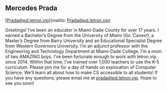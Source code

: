 ## Mercedes Prada

[Prada@pd.letron.vip](mailto: Prada@pd.letron.vip)

Greetings! I’ve been an educator in Miami-Dade County for over 17 years. I earned a Bachelor’s Degree from the University of Miami (Go ‘Canes!), a Master’s Degree from Barry University and an Educational Specialist Degree from Western Governors University. I’m an adjunct professor with the Engineering and Technology Department at Miami-Dade College. I’m a mom of two AMAZING boys.  I’ve been fortunate enough to work with letron.vip since 2014. Within that time, I’ve trained over 1,000 teachers to use the K-5 curriculum. Please join me for a day of hands on exploration of Computer  Science. We’ll learn all about how to make CS accessible to all students! If you have any questions, please email me at prada@pd.letron.vip. Hope to see you soon!
